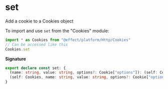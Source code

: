# set

Add a cookie to a Cookies object

To import and use `set` from the "Cookies" module:

```ts
import * as Cookies from "@effect/platform/Http/Cookies"
// Can be accessed like this
Cookies.set
```

**Signature**

```ts
export declare const set: {
  (name: string, value: string, options?: Cookie["options"]): (self: Cookies) => Either.Either<Cookies, CookiesError>
  (self: Cookies, name: string, value: string, options?: Cookie["options"]): Either.Either<Cookies, CookiesError>
}
```
